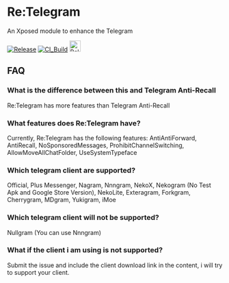 # Re:Telegram
An Xposed module to enhance the Telegram

[![Release](https://img.shields.io/github/release/Sakion-Team/Re-Telegram.svg)](https://github.com/Sakion-Team/Re-Telegram/releases/latest)
[![CI_Build](https://github.com/Sakion-Team/Re-Telegram/actions/workflows/android.yml/badge.svg)](https://github.com/Sakion-Team/Re-Telegram/actions/workflows/android.yml)
[<img height="26" src="https://shields.io/badge/Release-ffffff.svg?style=flat-square&logo=telegram" alt="Release" />](https://t.me/Sakion_Team)

## FAQ

### What is the difference between this and Telegram Anti-Recall
Re:Telegram has more features than Telegram Anti-Recall

### What features does Re:Telegram have?
Currently, Re:Telegram has the following features: AntiAntiForward, AntiRecall, NoSponsoredMessages, ProhibitChannelSwitching, AllowMoveAllChatFolder, UseSystemTypeface

### Which telegram client are supported?
Official, Plus Messenger, Nagram, Nnngram, NekoX, Nekogram (No Test Apk and Google Store Version), NekoLite, Exteragram, Forkgram, Cherrygram, MDgram, Yukigram, iMoe

### Which telegram client will not be supported?
Nullgram (You can use Nnngram)

### What if the client i am using is not supported?
Submit the issue and include the client download link in the content, i will try to support your client.
